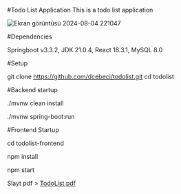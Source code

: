 #Todo List Application
This is a todo list application

![Ekran görüntüsü 2024-08-04 221047](https://github.com/user-attachments/assets/bb4812bd-0030-4aba-ba18-5c83096f49ff)


#Dependencies

Springboot v3.3.2,
JDK 21.0.4,
React 18.3.1,
MySQL 8.0


#Setup 

git clone https://github.com/dcebeci/todolist.git
cd todolist

#Backend startup

./mvnw clean install

./mvnw spring-boot:run

#Frontend Startup

cd todolist-frontend

npm install

npm start

Slayt pdf > [TodoList.pdf](https://github.com/user-attachments/files/16488693/TodoList.pdf)


